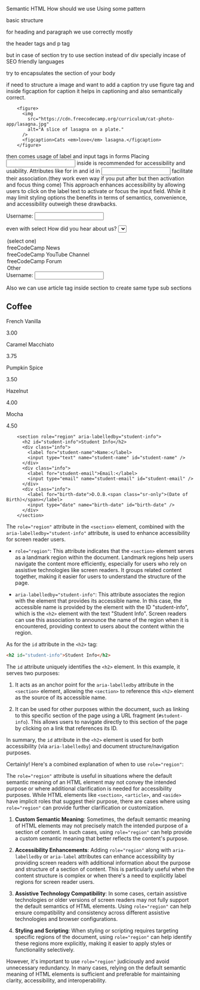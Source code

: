 Semantic HTML
How should we use
Using some pattern

basic structure

for heading and paragraph we use correctly mostly

the header tags
and p tag

but in case of section
try to use section instead of div
specially incase of SEO friendly languages

try to encapsulates the section of your body

if need to structure a image and want to add a caption
try use figure tag and inside figcaption for caption
it helps in captioning and also semantically correct.

        <figure>
          <img
            src="https://cdn.freecodecamp.org/curriculum/cat-photo-app/lasagna.jpg"
            alt="A slice of lasagna on a plate."
          />
          <figcaption>Cats <em>love</em> lasagna.</figcaption>
        </figure>

then comes usage of label and input tags in forms
Placing <input> inside <label> is recommended for accessibility and usability.
Attributes like for in <label> and id in <input> facilitate their association.(they work even way if you put after but then activation and focus thing come)
This approach enhances accessibility by allowing users to click on the label text to activate or focus the input field.
While it may limit styling options the benefits in terms of semantics, convenience, and accessibility outweigh these drawbacks.

<label for="username">Username:</label>
<input type="text" id="username" name="username">

even with select
<label for="referrer">How did you hear about us?
<select id="referrer" name="referrer">
<option value="">(select one)</option>
<option value="1">freeCodeCamp News</option>
<option value="2">freeCodeCamp YouTube Channel</option>
<option value="3">freeCodeCamp Forum</option>
<option value="4">Other</option>
</select>
</label>

<!-- Approach 2: Input inside label -->
<label>
  Username:
  <input type="text" id="username2" name="username2">
</label>

Also we can use article tag inside section to create same type sub sections

<section>
<h2>Coffee</h2>
<article class="item">
<p class="flavor">French Vanilla</p>
<p class="price">3.00</p>
</article>
<article class="item">
<p class="flavor">Caramel Macchiato</p>
<p class="price">3.75</p>
</article>
<article class="item">
<p class="flavor">Pumpkin Spice</p>
<p class="price">3.50</p>
</article>
<article class="item">
<p class="flavor">Hazelnut</p>
<p class="price">4.00</p>
</article>
<article class="item">
<p class="flavor">Mocha</p>
<p class="price">4.50</p>
</article>
</section>


        <section role="region" aria-labelledby="student-info">
          <h2 id="student-info">Student Info</h2>
          <div class="info">
            <label for="student-name">Name:</label>
            <input type="text" name="student-name" id="student-name" />
          </div>
          <div class="info">
            <label for="student-email">Email:</label>
            <input type="email" name="student-email" id="student-email" />
          </div>
          <div class="info">
            <label for="birth-date">D.O.B.<span class="sr-only">(Date of Birth)</span></label>
            <input type="date" name="birth-date" id="birth-date" />
          </div>
        </section>


The `role="region"` attribute in the `<section>` element, combined with the `aria-labelledby="student-info"` attribute, is used to enhance accessibility for screen reader users. 

- `role="region"`: This attribute indicates that the `<section>` element serves as a landmark region within the document. Landmark regions help users navigate the content more efficiently, especially for users who rely on assistive technologies like screen readers. It groups related content together, making it easier for users to understand the structure of the page.

- `aria-labelledby="student-info"`: This attribute associates the region with the element that provides its accessible name. In this case, the accessible name is provided by the element with the ID "student-info", which is the `<h2>` element with the text "Student Info". Screen readers can use this association to announce the name of the region when it is encountered, providing context to users about the content within the region.

As for the `id` attribute in the `<h2>` tag:

```html
<h2 id="student-info">Student Info</h2>
```

The `id` attribute uniquely identifies the `<h2>` element. In this example, it serves two purposes:

1. It acts as an anchor point for the `aria-labelledby` attribute in the `<section>` element, allowing the `<section>` to reference this `<h2>` element as the source of its accessible name.

2. It can be used for other purposes within the document, such as linking to this specific section of the page using a URL fragment (`#student-info`). This allows users to navigate directly to this section of the page by clicking on a link that references its ID.

In summary, the `id` attribute in the `<h2>` element is used for both accessibility (via `aria-labelledby`) and document structure/navigation purposes.






Certainly! Here's a combined explanation of when to use `role="region"`:

The `role="region"` attribute is useful in situations where the default semantic meaning of an HTML element may not convey the intended purpose or where additional clarification is needed for accessibility purposes. While HTML elements like `<section>`, `<article>`, and `<aside>` have implicit roles that suggest their purpose, there are cases where using `role="region"` can provide further clarification or customization.

1. **Custom Semantic Meaning**: Sometimes, the default semantic meaning of HTML elements may not precisely match the intended purpose of a section of content. In such cases, using `role="region"` can help provide a custom semantic meaning that better reflects the content's purpose.

2. **Accessibility Enhancements**: Adding `role="region"` along with `aria-labelledby` or `aria-label` attributes can enhance accessibility by providing screen readers with additional information about the purpose and structure of a section of content. This is particularly useful when the content structure is complex or when there's a need to explicitly label regions for screen reader users.

3. **Assistive Technology Compatibility**: In some cases, certain assistive technologies or older versions of screen readers may not fully support the default semantics of HTML elements. Using `role="region"` can help ensure compatibility and consistency across different assistive technologies and browser configurations.

4. **Styling and Scripting**: When styling or scripting requires targeting specific regions of the document, using `role="region"` can help identify these regions more explicitly, making it easier to apply styles or functionality selectively.

However, it's important to use `role="region"` judiciously and avoid unnecessary redundancy. In many cases, relying on the default semantic meaning of HTML elements is sufficient and preferable for maintaining clarity, accessibility, and interoperability.